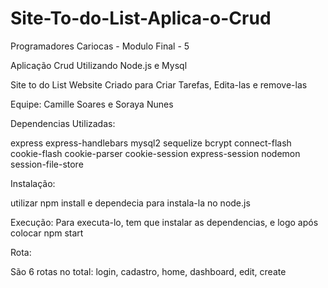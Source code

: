 # Site-To-do-List-Aplica-o-Crud
Programadores Cariocas - Modulo Final - 5


Aplicação Crud Utilizando Node.js e Mysql

Site to do List
Website Criado para Criar Tarefas, Edita-las e remove-las

Equipe:
Camille Soares e Soraya Nunes


Dependencias Utilizadas:

express
express-handlebars
mysql2
sequelize
bcrypt
connect-flash 
cookie-flash
cookie-parser
cookie-session
express-session
nodemon
session-file-store

Instalação:

utilizar npm install e dependecia para instala-la no node.js

Execução:
Para executa-lo, tem que instalar as dependencias, e logo após colocar npm start

Rota:

São 6 rotas no total:
login, cadastro, home, dashboard, edit, create
